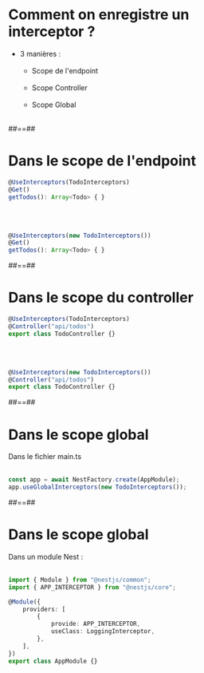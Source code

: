 # Comment on enregistre un interceptor ?

-   3 manières : <br/><br/>
    -   Scope de l'endpoint<br/><br/>
    -   Scope Controller<br/><br/>
    -   Scope Global<br/><br/>

##==##

<!-- .slide: class="with-code inconsolata"-->

# Dans le scope de l'endpoint

```typescript
@UseInterceptors(TodoInterceptors)
@Get()
getTodos(): Array<Todo> { }
```

<!-- .element: class="big-code" -->

<br/><br/>

```typescript
@UseInterceptors(new TodoInterceptors())
@Get()
getTodos(): Array<Todo> { }
```

<!-- .element: class="big-code" -->

##==##

<!-- .slide: class="with-code inconsolata" -->

# Dans le scope du controller

```typescript
@UseInterceptors(TodoInterceptors)
@Controller("api/todos")
export class TodoController {}
```

<!-- .element: class="big-code" -->

<br/><br/>

```typescript
@UseInterceptors(new TodoInterceptors())
@Controller("api/todos")
export class TodoController {}
```

<!-- .element: class="big-code" -->

##==##

<!-- .slide: class="with-code inconsolata" -->

# Dans le scope global

Dans le fichier main.ts <br/><br/>

```typescript
const app = await NestFactory.create(AppModule);
app.useGlobalInterceptors(new TodoInterceptors());
```

<!-- .element: class="big-code" -->

##==##

<!-- .slide: class="with-code inconsolata" -->

# Dans le scope global

Dans un module Nest : <br/><br/>

```typescript
import { Module } from "@nestjs/common";
import { APP_INTERCEPTOR } from "@nestjs/core";

@Module({
    providers: [
        {
            provide: APP_INTERCEPTOR,
            useClass: LoggingInterceptor,
        },
    ],
})
export class AppModule {}
```

<!-- .element: class="medium-code" -->
